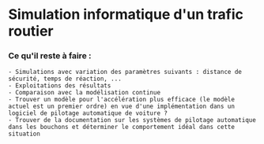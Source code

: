 # Simulation informatique d'un trafic routier

### Ce qu'il reste à faire :
    - Simulations avec variation des paramètres suivants : distance de sécurité, temps de réaction, ...
    - Exploitations des résultats
    - Comparaison avec la modélisation continue
    - Trouver un modèle pour l'accélération plus efficace (le modèle actuel est un premier ordre) en vue d'une implémentation dans un logiciel de pilotage automatique de voiture ?
    - Trouver de la documentation sur les systèmes de pilotage automatique dans les bouchons et déterminer le comportement idéal dans cette situation

